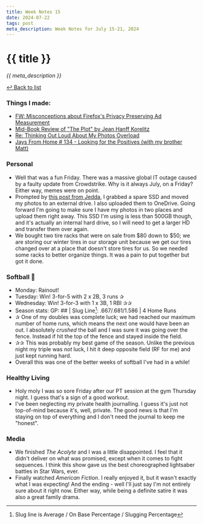 ```yaml
---
title: Week Notes 15
date: 2024-07-22
tags: post
meta_description: Week Notes for July 15-21, 2024
---
```


# {{ title }}

*{{ meta_description }}*

[↩ Back to list](/weeknotes/)

### Things I made:

- [FW: Misconceptions about Firefox's Privacy Preserving Ad Measurement](https://lwgrs.bearblog.dev/firefox-privacy-misconception/)
- [Mid-Book Review of "The Plot" by Jean Hanff Korelitz](https://lwgrs.bearblog.dev/mid-book-plot/)
- [Re: Thinking Out Loud About My Photos Overload](https://lwgrs.bearblog.dev/re-thinking-out-loud-about-my-photos-overload/)
- [Jays From Home # 134 - Looking for the Positives (with my brother Matt)](https://jays-from-home.pinecast.co/episode/b3cb7832/looking-for-the-positives)

### Personal

- Well that was a fun Friday. There was a massive global IT outage caused by a faulty update from Crowdstrike. Why is it always July, on a Friday? Either way, memes were on point.
- Prompted by [this post from Jedda](https://notes.jeddacp.com/thinking-out-loud-about-my-photos-overload/), I grabbed a spare SSD and moved my photos to an external drive. I also uploaded them to OneDrive. Going forward I'm going to make sure I have my photos in two places and upload them right away. This SSD I'm using is less than 500GB though, and it's actually an internal hard drive, so I will need to get a larger HD and transfer them over again. 
- We bought two tire racks that were on sale from $80 down to $50; we are storing our winter tires in our storage unit because we get our tires changed over at a place that doesn't store tires for us. So we needed some racks to better organize things. It was a pain to put together but got it done. 

### Softball &#129358;

- Monday: Rainout!
- Tuesday: Win! 3-for-5 with 2 x 2B, 3 runs &#10032;
- Wednesday: Win! 3-for-3 with 1 x 3B, 1 RBI &#10032;&#10032;
- Season stats: GP: ## | Slug Line[^1]: .667/.681/1.586 | 4 Home Runs 
- &#10032; One of my doubles was complete luck; we had reached our maximum number of home runs, which means the next one would have been an out. I absolutely *crushed* the ball and I was sure it was going over the fence. Instead if hit the top of the fence and stayed inside the field. 
- &#10032;&#10032; This was probably my best game of the season. Unlike the previous night my triple was *not* luck, I hit it deep opposite field (RF for me) and just kept running hard. 
- Overall this was one of the better weeks of softball I've had in a while! 

### Healthy Living

- Holy moly I was so sore Friday after our PT session at the gym Thursday night. I guess that's a sign of a good workout. 
- I've been neglecting my private health journalling. I guess it's just not top-of-mind because it's, well, private. The good news is that I'm staying on top of everything and I don't need the journal to keep me "honest". 

### Media

- We finished *The Acolyte* and I was a little disappointed. I feel that it didn't deliver on what was promised, except when it comes to fight sequences. I think this show gave us the best choreographed lightsaber battles in Star Wars, ever. 
- Finally watched *American Fiction*. I really enjoyed it, but it wasn't exactly what I was expecting! And the ending - well I'll just say I'm not entirely sure about it right now. Either way, while being a definite satire it was also a great family drama. 

[^1]: Slug line is Average / On Base Percentage / Slugging Percentage 
